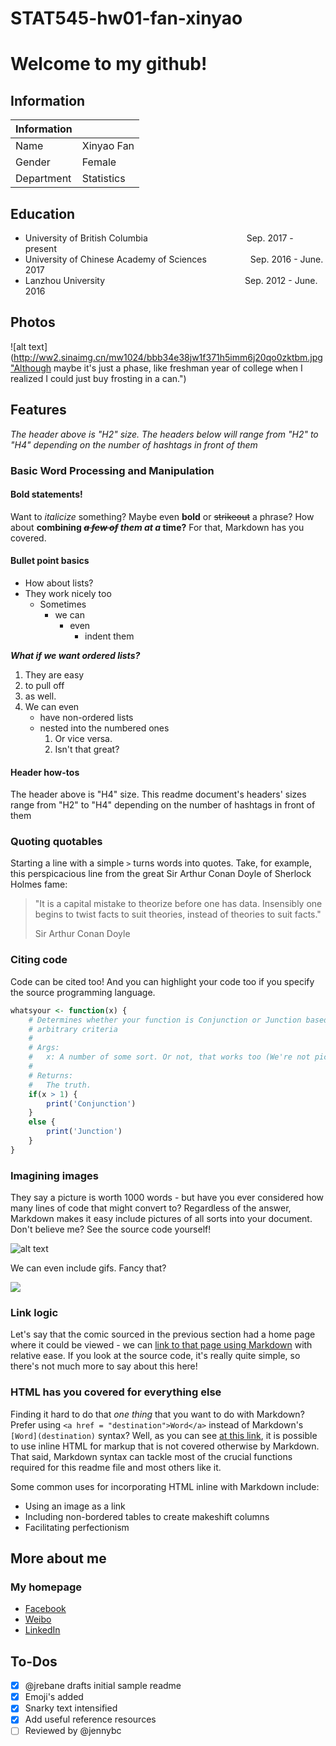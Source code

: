 # STAT545-hw01-fan-xinyao
# Welcome to my github!

## Information
|**Information** |            |
|----------------|------------|
| Name           | Xinyao Fan |
| Gender         | Female     |
| Department     | Statistics |

## Education
- University of British Columbia &emsp;&emsp;&emsp;&emsp;&emsp;&emsp;&emsp;&emsp;&emsp;&emsp;&emsp;Sep. 2017 - present
- University of Chinese Academy of Sciences&emsp;&emsp;&emsp;&emsp;&emsp;Sep. 2016 - June. 2017
- Lanzhou University&emsp;&emsp;&emsp;&emsp;&emsp;&emsp;&emsp;&emsp;&emsp;&emsp;&emsp;&emsp;&emsp;&emsp;&emsp;&emsp;Sep. 2012 -  June. 2016

## Photos
![alt text](http://ww2.sinaimg.cn/mw1024/bbb34e38jw1f371h5imm6j20qo0zktbm.jpg"Although maybe it's just a phase, like freshman year of college when I realized I could just buy frosting in a can.")

## Features

*The header above is "H2" size. The headers below will range from "H2" to "H4" depending on the number of hashtags in front of them*

### Basic Word Processing and Manipulation

#### Bold statements!

Want to *italicize* something? Maybe even **bold** or ~~strikeout~~ a phrase? How about **combining <del>*a few of</del> them at a* time?** For that, Markdown has you covered.

#### Bullet point basics

- How about lists?
- They work nicely too
	+ Sometimes
		* we can
			- even
				+ indent them

***What if we want ordered lists?***

1. They are easy
2. to pull off
3. as well.
4. We can even
	- have non-ordered lists
	- nested into the numbered ones
		1. Or vice versa.
		2. Isn't that great?

#### Header how-tos

The header above is "H4" size. This readme document's headers' sizes range from "H2" to "H4" depending on the number of hashtags in front of them

### Quoting quotables

Starting a line with a simple `>` turns words into quotes. Take, for example, this perspicacious line from the great Sir Arthur Conan Doyle of Sherlock Holmes fame:

> "It is a capital mistake to theorize before one has data. Insensibly one begins to twist facts to suit theories, instead of theories to suit facts."
>
> Sir Arthur Conan Doyle

### Citing code

Code can be cited too! And you can highlight your code too if you specify the source programming language.

```R
whatsyour <- function(x) {
    # Determines whether your function is Conjunction or Junction based on
    # arbitrary criteria
    #
    # Args:
    #   x: A number of some sort. Or not, that works too (We're not picky)
    #
    # Returns:
    #   The truth.
    if(x > 1) {
        print('Conjunction')
    }
    else {
        print('Junction')
    }
}

```

### Imagining images

They say a picture is worth 1000 words - but have you ever considered how many lines of code that might convert to? Regardless of the answer, Markdown makes it easy include pictures of all sorts into your document. Don't believe me? See the source code yourself!

![alt text](http://img.idol001.com/origin/2017/04/22/641cbd75fe54452249fdb9cd32f5de111492855420.jpg "Although maybe it's just a phase, like freshman year of college when I realized I could just buy frosting in a can.")

We can even include gifs. Fancy that?

![](https://i.imgur.com/zNssDtS.gif)
### Link logic

Let's say that the comic sourced in the previous section had a home page where it could be viewed - we can [link to that page using Markdown](https://xkcd.com/418/) with relative ease. If you look at the source code, it's really quite simple, so there's not much more to say about this here!

### HTML has you covered for everything else

Finding it hard to do that <i>one thing</i> that you want to do with Markdown? Prefer using `<a href = "destination">Word</a>` instead of Markdown's `[Word](destination)` syntax? Well, as you can see <a href="https://daringfireball.net/projects/markdown/syntax#html">at this link</a>, it is possible to use inline HTML for markup that is not covered otherwise by Markdown. That said, Markdown syntax can tackle most of the crucial functions required for this readme file and most others like it.

Some common uses for incorporating HTML inline with Markdown include:

- Using an image as a link
- Including non-bordered tables to create makeshift columns
- Facilitating perfectionism

## More about me
### My homepage

- [Facebook](https://www.facebook.com/xinyao.fan.946)
- [Weibo](http://weibo.com/3149090360/profile?rightmod=1&wvr=6&mod=personinfo)
- [LinkedIn](https://www.linkedin.com/in/%E8%BE%9B%E7%91%B6-%E8%8C%83-9b3371134/)

## To-Dos

- [x] @jrebane drafts initial sample readme
- [x] Emoji's added
- [x] Snarky text intensified
- [x] Add useful reference resources
- [ ] Reviewed by @jennybc
